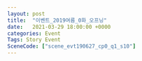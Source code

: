 ```yaml
---
layout: post
title:  "이벤트_2019여름_0화_오프닝"
date:   2021-03-29 18:00:00 +0000
categories: Event
Tags: Story Event
SceneCode: ["scene_evt190627_cp0_q1_s10"]
---
```

